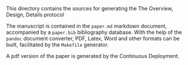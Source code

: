 <!--
SPDX-FileCopyrightText: Helmholtz-Zentrum hereon GmbH
SPDX-FileContributor: Carsten Lemmen
SPDX-License-Identifier: CC0-1.0
-->

This directory contains the sources for generating the The Overview, Design, Details protocol

The manuscript is contained in the `paper.md` markdown document, accompanied by a `paper.bib` bibliography database.
With the help of the `pandoc` document converter, PDF, Latex, Word and other formats can be built, facilitated by
the `Makefile` generator.

A pdf version of the paper is generated by the Continuous Deployment.
